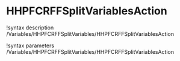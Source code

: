 <!-- MOOSE Documentation Stub: Remove this when content is added. -->

# HHPFCRFFSplitVariablesAction
!syntax description /Variables/HHPFCRFFSplitVariables/HHPFCRFFSplitVariablesAction

!syntax parameters /Variables/HHPFCRFFSplitVariables/HHPFCRFFSplitVariablesAction
